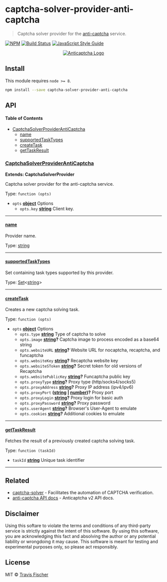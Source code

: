 # captcha-solver-provider-anti-captcha

> Captcha solver provider for the [anti-captcha](https://anti-captcha.com) service.

[![NPM](https://img.shields.io/npm/v/captcha-solver-provider-anti-captcha.svg)](https://www.npmjs.com/package/captcha-solver-provider-anti-captcha) [![Build Status](https://travis-ci.org/transitive-bullshit/captcha-solver.svg?branch=master)](https://travis-ci.org/transitive-bullshit/captcha-solver) [![JavaScript Style Guide](https://img.shields.io/badge/code_style-standard-brightgreen.svg)](https://standardjs.com)

<p align="center">
  <a href="https://anti-captcha.com"><img src="https://anti-captcha.com/images/mainpage/herofront_nocape.png" alt="Anticaptcha Logo"></a>
</p>

## Install

This module requires `node >= 8`.

```bash
npm install --save captcha-solver-provider-anti-captcha
```

## API

<!-- Generated by documentation.js. Update this documentation by updating the source code. -->

#### Table of Contents

-   [CaptchaSolverProviderAntiCaptcha](#captchasolverprovideranticaptcha)
    -   [name](#name)
    -   [supportedTaskTypes](#supportedtasktypes)
    -   [createTask](#createtask)
    -   [getTaskResult](#gettaskresult)

### [CaptchaSolverProviderAntiCaptcha](https://github.com/transitive-bullshit/captcha-solver/blob/e697b8de4e44a824ca8fb8849ffd33245037a55e/packages/captcha-solver-provider-anti-captcha/index.js#L28-L183)

**Extends: CaptchaSolverProvider**

Captcha solver provider for the anti-captcha service.

Type: `function (opts)`

-   `opts` **[object](https://developer.mozilla.org/docs/Web/JavaScript/Reference/Global_Objects/Object)** Options
    -   `opts.key` **[string](https://developer.mozilla.org/docs/Web/JavaScript/Reference/Global_Objects/String)** Client key.

* * *

#### [name](https://github.com/transitive-bullshit/captcha-solver/blob/e697b8de4e44a824ca8fb8849ffd33245037a55e/packages/captcha-solver-provider-anti-captcha/index.js#L43-L45)

Provider name.

Type: [string](https://developer.mozilla.org/docs/Web/JavaScript/Reference/Global_Objects/String)

* * *

#### [supportedTaskTypes](https://github.com/transitive-bullshit/captcha-solver/blob/e697b8de4e44a824ca8fb8849ffd33245037a55e/packages/captcha-solver-provider-anti-captcha/index.js#L52-L54)

Set containing task types supported by this provider.

Type: [Set](https://developer.mozilla.org/docs/Web/JavaScript/Reference/Global_Objects/Set)&lt;[string](https://developer.mozilla.org/docs/Web/JavaScript/Reference/Global_Objects/String)>

* * *

#### [createTask](https://github.com/transitive-bullshit/captcha-solver/blob/e697b8de4e44a824ca8fb8849ffd33245037a55e/packages/captcha-solver-provider-anti-captcha/index.js#L76-L154)

Creates a new captcha solving task.

Type: `function (opts)`

-   `opts` **[object](https://developer.mozilla.org/docs/Web/JavaScript/Reference/Global_Objects/Object)** Options
    -   `opts.type` **[string](https://developer.mozilla.org/docs/Web/JavaScript/Reference/Global_Objects/String)** Type of captcha to solve
    -   `opts.image` **[string](https://developer.mozilla.org/docs/Web/JavaScript/Reference/Global_Objects/String)?** Captcha image to process encoded as a base64 string
    -   `opts.websiteURL` **[string](https://developer.mozilla.org/docs/Web/JavaScript/Reference/Global_Objects/String)?** Website URL for nocaptcha, recaptcha, and funcaptcha
    -   `opts.websiteKey` **[string](https://developer.mozilla.org/docs/Web/JavaScript/Reference/Global_Objects/String)?** Recaptcha website key
    -   `opts.websiteSToken` **[string](https://developer.mozilla.org/docs/Web/JavaScript/Reference/Global_Objects/String)?** Secret token for old versions of Recaptcha
    -   `opts.websitePublicKey` **[string](https://developer.mozilla.org/docs/Web/JavaScript/Reference/Global_Objects/String)?** Funcaptcha public key
    -   `opts.proxyType` **[string](https://developer.mozilla.org/docs/Web/JavaScript/Reference/Global_Objects/String)?** Proxy type (http/socks4/socks5)
    -   `opts.proxyAddress` **[string](https://developer.mozilla.org/docs/Web/JavaScript/Reference/Global_Objects/String)?** Proxy IP address (ipv4/ipv6)
    -   `opts.proxyPort` **([string](https://developer.mozilla.org/docs/Web/JavaScript/Reference/Global_Objects/String) \| [number](https://developer.mozilla.org/docs/Web/JavaScript/Reference/Global_Objects/Number))?** Proxy port
    -   `opts.proxyLogin` **[string](https://developer.mozilla.org/docs/Web/JavaScript/Reference/Global_Objects/String)?** Proxy login for basic auth
    -   `opts.proxyPassword` **[string](https://developer.mozilla.org/docs/Web/JavaScript/Reference/Global_Objects/String)?** Proxy password
    -   `opts.userAgent` **[string](https://developer.mozilla.org/docs/Web/JavaScript/Reference/Global_Objects/String)?** Browser's User-Agent to emulate
    -   `opts.cookies` **[string](https://developer.mozilla.org/docs/Web/JavaScript/Reference/Global_Objects/String)?** Additional cookies to emulate

* * *

#### [getTaskResult](https://github.com/transitive-bullshit/captcha-solver/blob/e697b8de4e44a824ca8fb8849ffd33245037a55e/packages/captcha-solver-provider-anti-captcha/index.js#L163-L182)

Fetches the result of a previously created captcha solving task.

Type: `function (taskId)`

-   `taskId` **[string](https://developer.mozilla.org/docs/Web/JavaScript/Reference/Global_Objects/String)** Unique task identifier

* * *

## Related

-   [captcha-solver](https://github.com/transitive-bullshit/captcha-solver) - Facilitates the automation of CAPTCHA verification.
-   [anti-captcha API docs](https://anticaptcha.atlassian.net/wiki/spaces/API/overview) - Anticaptcha v2 API docs.

## Disclaimer

Using this softare to violate the terms and conditions of any third-party service is strictly against the intent of this software. By using this software, you are acknowledging this fact and absolving the author or any potential liability or wrongdoing it may cause. This software is meant for testing and experimental purposes only, so please act responsibly.

## License

MIT © [Travis Fischer](https://github.com/transitive-bullshit)
